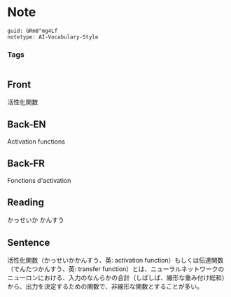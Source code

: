 # Note
```
guid: GRm8^mg4Lf
notetype: AI-Vocabulary-Style
```

### Tags
```
```

## Front
活性化関数

## Back-EN
Activation functions

## Back-FR
Fonctions d'activation

## Reading
かっせいか かんすう

## Sentence
活性化関数（かっせいかかんすう、英: activation function）もしくは伝達関数（でんたつかんすう、英: transfer function）とは、ニューラルネットワークのニューロンにおける、入力のなんらかの合計（しばしば、線形な重み付け総和）から、出力を決定するための関数で、非線形な関数とすることが多い。
